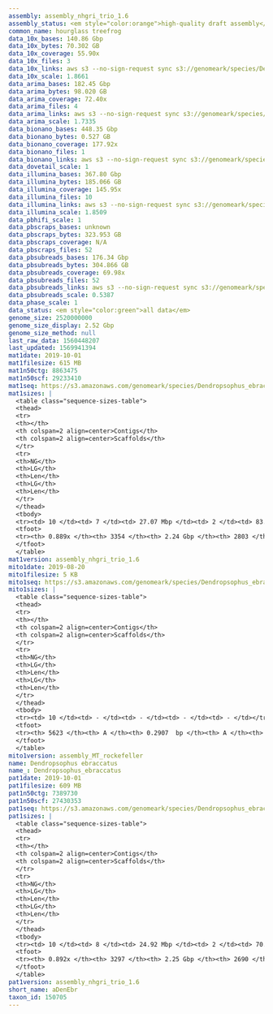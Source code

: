 ```yaml
---
assembly: assembly_nhgri_trio_1.6
assembly_status: <em style="color:orange">high-quality draft assembly</em>
common_name: hourglass treefrog
data_10x_bases: 140.86 Gbp
data_10x_bytes: 70.302 GB
data_10x_coverage: 55.90x
data_10x_files: 3
data_10x_links: aws s3 --no-sign-request sync s3://genomeark/species/Dendropsophus_ebraccatus/aDenEbr1/genomic_data/10x/ .<br>
data_10x_scale: 1.8661
data_arima_bases: 182.45 Gbp
data_arima_bytes: 98.020 GB
data_arima_coverage: 72.40x
data_arima_files: 4
data_arima_links: aws s3 --no-sign-request sync s3://genomeark/species/Dendropsophus_ebraccatus/aDenEbr1/genomic_data/arima/ .<br>
data_arima_scale: 1.7335
data_bionano_bases: 448.35 Gbp
data_bionano_bytes: 0.527 GB
data_bionano_coverage: 177.92x
data_bionano_files: 1
data_bionano_links: aws s3 --no-sign-request sync s3://genomeark/species/Dendropsophus_ebraccatus/aDenEbr1/genomic_data/bionano/ .<br>
data_dovetail_scale: 1
data_illumina_bases: 367.80 Gbp
data_illumina_bytes: 185.066 GB
data_illumina_coverage: 145.95x
data_illumina_files: 10
data_illumina_links: aws s3 --no-sign-request sync s3://genomeark/species/Dendropsophus_ebraccatus/aDenEbr4/genomic_data/illumina/ .<br>aws s3 --no-sign-request sync s3://genomeark/species/Dendropsophus_ebraccatus/aDenEbr5/genomic_data/illumina/ .<br>
data_illumina_scale: 1.8509
data_pbhifi_scale: 1
data_pbscraps_bases: unknown
data_pbscraps_bytes: 323.953 GB
data_pbscraps_coverage: N/A
data_pbscraps_files: 52
data_pbsubreads_bases: 176.34 Gbp
data_pbsubreads_bytes: 304.866 GB
data_pbsubreads_coverage: 69.98x
data_pbsubreads_files: 52
data_pbsubreads_links: aws s3 --no-sign-request sync s3://genomeark/species/Dendropsophus_ebraccatus/aDenEbr1/genomic_data/pacbio/ . --exclude "*scraps.bam* --exclude "*ccs.bam*"<br>
data_pbsubreads_scale: 0.5387
data_phase_scale: 1
data_status: <em style="color:green">all data</em>
genome_size: 2520000000
genome_size_display: 2.52 Gbp
genome_size_method: null
last_raw_data: 1560448207
last_updated: 1569941394
mat1date: 2019-10-01
mat1filesize: 615 MB
mat1n50ctg: 8863475
mat1n50scf: 29233410
mat1seq: https://s3.amazonaws.com/genomeark/species/Dendropsophus_ebraccatus/aDenEbr1/assembly_nhgri_trio_1.6/aDenEbr1.mat.asm.20191001.fasta.gz
mat1sizes: |
  <table class="sequence-sizes-table">
  <thead>
  <tr>
  <th></th>
  <th colspan=2 align=center>Contigs</th>
  <th colspan=2 align=center>Scaffolds</th>
  </tr>
  <tr>
  <th>NG</th>
  <th>LG</th>
  <th>Len</th>
  <th>LG</th>
  <th>Len</th>
  </tr>
  </thead>
  <tbody>
  <tr><td> 10 </td><td> 7 </td><td> 27.07 Mbp </td><td> 2 </td><td> 83.08 Mbp </td></tr>  <tr><td> 20 </td><td> 18 </td><td> 19.33 Mbp </td><td> 5 </td><td> 66.05 Mbp </td></tr>  <tr><td> 30 </td><td> 34 </td><td> 14.85 Mbp </td><td> 10 </td><td> 48.90 Mbp </td></tr>  <tr><td> 40 </td><td> 52 </td><td> 11.95 Mbp </td><td> 16 </td><td> 37.47 Mbp </td></tr>  <tr style="background-color:#cccccc;"><td> 50 </td><td> 77 </td><td style="background-color:#88ff88;"> 8.86 Mbp </td><td> 23 </td><td style="background-color:#88ff88;"> 29.23 Mbp </td></tr>  <tr><td> 60 </td><td> 113 </td><td> 5.75 Mbp </td><td> 34 </td><td> 18.10 Mbp </td></tr>  <tr><td> 70 </td><td> 173 </td><td> 2.90 Mbp </td><td> 51 </td><td> 12.24 Mbp </td></tr>  <tr><td> 80 </td><td> 347 </td><td> 0.62 Mbp </td><td> 83 </td><td> 4.43 Mbp </td></tr>  <tr><td> 90 </td><td> - </td><td> - </td><td> 564 </td><td> 97.55 Kbp </td></tr>  <tr><td> 100 </td><td> - </td><td> - </td><td> - </td><td> - </td></tr>  </tbody>
  <tfoot>
  <tr><th> 0.889x </th><th> 3354 </th><th> 2.24 Gbp </th><th> 2803 </th><th> 2.36 Gbp </th></tr>
  </tfoot>
  </table>
mat1version: assembly_nhgri_trio_1.6
mito1date: 2019-08-20
mito1filesize: 5 KB
mito1seq: https://s3.amazonaws.com/genomeark/species/Dendropsophus_ebraccatus/aDenEbr1/assembly_MT_rockefeller/aDenEbr1.MT.20190820.fasta.gz
mito1sizes: |
  <table class="sequence-sizes-table">
  <thead>
  <tr>
  <th></th>
  <th colspan=2 align=center>Contigs</th>
  <th colspan=2 align=center>Scaffolds</th>
  </tr>
  <tr>
  <th>NG</th>
  <th>LG</th>
  <th>Len</th>
  <th>LG</th>
  <th>Len</th>
  </tr>
  </thead>
  <tbody>
  <tr><td> 10 </td><td> - </td><td> - </td><td> - </td><td> - </td></tr>  <tr><td> 20 </td><td> - </td><td> - </td><td> - </td><td> - </td></tr>  <tr><td> 30 </td><td> - </td><td> - </td><td> - </td><td> - </td></tr>  <tr><td> 40 </td><td> - </td><td> - </td><td> - </td><td> - </td></tr>  <tr style="background-color:#cccccc;"><td> 50 </td><td> - </td><td style="background-color:#ff8888;"> - </td><td> - </td><td style="background-color:#ff8888;"> - </td></tr>  <tr><td> 60 </td><td> - </td><td> - </td><td> - </td><td> - </td></tr>  <tr><td> 70 </td><td> - </td><td> - </td><td> - </td><td> - </td></tr>  <tr><td> 80 </td><td> - </td><td> - </td><td> - </td><td> - </td></tr>  <tr><td> 90 </td><td> - </td><td> - </td><td> - </td><td> - </td></tr>  <tr><td> 100 </td><td> - </td><td> - </td><td> - </td><td> - </td></tr>  </tbody>
  <tfoot>
  <tr><th> 5623 </th><th> A </th><th> 0.2907  bp </th><th> A </th><th> 0.2907  bp </th></tr>
  </tfoot>
  </table>
mito1version: assembly_MT_rockefeller
name: Dendropsophus ebraccatus
name_: Dendropsophus_ebraccatus
pat1date: 2019-10-01
pat1filesize: 609 MB
pat1n50ctg: 7389730
pat1n50scf: 27430353
pat1seq: https://s3.amazonaws.com/genomeark/species/Dendropsophus_ebraccatus/aDenEbr1/assembly_nhgri_trio_1.6/aDenEbr1.pat.asm.20191001.fasta.gz
pat1sizes: |
  <table class="sequence-sizes-table">
  <thead>
  <tr>
  <th></th>
  <th colspan=2 align=center>Contigs</th>
  <th colspan=2 align=center>Scaffolds</th>
  </tr>
  <tr>
  <th>NG</th>
  <th>LG</th>
  <th>Len</th>
  <th>LG</th>
  <th>Len</th>
  </tr>
  </thead>
  <tbody>
  <tr><td> 10 </td><td> 8 </td><td> 24.92 Mbp </td><td> 2 </td><td> 70.94 Mbp </td></tr>  <tr><td> 20 </td><td> 20 </td><td> 18.70 Mbp </td><td> 6 </td><td> 54.85 Mbp </td></tr>  <tr><td> 30 </td><td> 34 </td><td> 15.42 Mbp </td><td> 11 </td><td> 44.60 Mbp </td></tr>  <tr><td> 40 </td><td> 54 </td><td> 10.61 Mbp </td><td> 18 </td><td> 33.39 Mbp </td></tr>  <tr style="background-color:#cccccc;"><td> 50 </td><td> 83 </td><td style="background-color:#88ff88;"> 7.39 Mbp </td><td> 27 </td><td style="background-color:#88ff88;"> 27.43 Mbp </td></tr>  <tr><td> 60 </td><td> 125 </td><td> 5.09 Mbp </td><td> 38 </td><td> 17.96 Mbp </td></tr>  <tr><td> 70 </td><td> 193 </td><td> 2.65 Mbp </td><td> 54 </td><td> 12.09 Mbp </td></tr>  <tr><td> 80 </td><td> 384 </td><td> 0.57 Mbp </td><td> 91 </td><td> 4.00 Mbp </td></tr>  <tr><td> 90 </td><td> - </td><td> - </td><td> 557 </td><td> 0.12 Mbp </td></tr>  <tr><td> 100 </td><td> - </td><td> - </td><td> - </td><td> - </td></tr>  </tbody>
  <tfoot>
  <tr><th> 0.892x </th><th> 3297 </th><th> 2.25 Gbp </th><th> 2690 </th><th> 2.36 Gbp </th></tr>
  </tfoot>
  </table>
pat1version: assembly_nhgri_trio_1.6
short_name: aDenEbr
taxon_id: 150705
---
```

